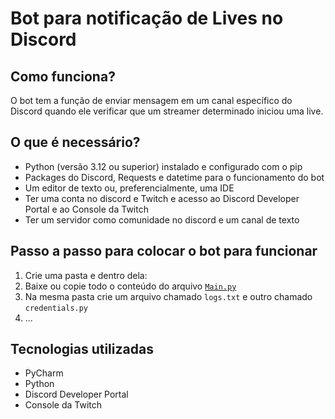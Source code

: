 # Bot para notificação de Lives no Discord

## Como funciona?
O bot tem a função de enviar mensagem em um canal específico do Discord quando ele verificar que um streamer determinado iniciou uma live.

## O que é necessário?
- Python (versão 3.12 ou superior) instalado e configurado com o pip
- Packages do Discord, Requests e datetime para o funcionamento do bot
- Um editor de texto ou, preferencialmente, uma IDE
- Ter uma conta no discord e Twitch e acesso ao Discord Developer Portal e ao Console da Twitch
- Ter um servidor como comunidade no discord e um canal de texto

## Passo a passo para colocar o bot para funcionar

1. Crie uma pasta e dentro dela:
2. Baixe ou copie todo o conteúdo do arquivo [`Main.py`](Main.py)
3. Na mesma pasta crie um arquivo chamado `logs.txt` e outro chamado `credentials.py`
4. ...

## Tecnologias utilizadas
- PyCharm
- Python
- Discord Developer Portal
- Console da Twitch